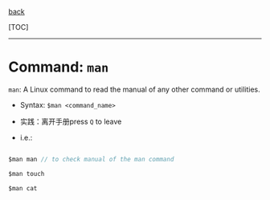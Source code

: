 [back](/ITC-5101_Operating_Systems/index.md)

[TOC]

***

# Command: `man`

`man`: A Linux command to read the manual of any other command or utilities.

- Syntax: `$man <command_name>`

- 实践：离开手册press `Q` to leave

- i.e.:

```java

$man man // to check manual of the man command

$man touch

$man cat

```



